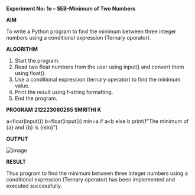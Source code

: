 **Experiment No: 1e – SEB-Minimum of Two Numbers**

**AIM** 

To write a Python program to find the minimum between three integer numbers using a conditional expression (Ternary operator).

**ALGORITHM**
1. Start the program.
2. Read two float numbers from the user using input() and convert them using float().
3. Use a conditional expression (ternary operator) to find the minimum value.
4. Print the result using f-string formatting.
5. End the program.

**PROGRAM**
**212223060265
SMRITHI K**

a=float(input())
b=float(input())
min=a if a<b else b
print(f"The minimum of {a} and {b} is {min}")

**OUTPUT**

![image](https://github.com/user-attachments/assets/6facd2ea-dbaa-4db1-bda4-bf0fcae15b14)

**RESULT**

Thus program to find the minimum between three integer numbers using a conditional expression (Ternary operator) has been implemented and executed successfully.
